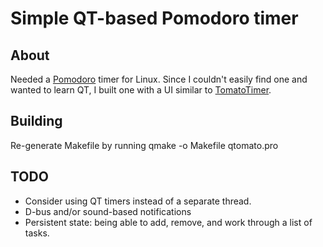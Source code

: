 # Simple QT-based Pomodoro timer

## About

Needed a [Pomodoro](http://pomodorotechnique.com/) timer for Linux. Since I couldn't easily find one and wanted to learn QT, I built one with a UI similar to [TomatoTimer](http://tomato-timer.com/). 

## Building

Re-generate Makefile by running qmake -o Makefile qtomato.pro

## TODO

* Consider using QT timers instead of a separate thread.
* D-bus and/or sound-based notifications
* Persistent state: being able to add, remove, and work through a list of tasks.
